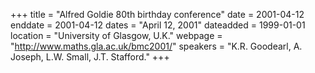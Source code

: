 +++
title = "Alfred Goldie 80th birthday conference"
date = 2001-04-12
enddate = 2001-04-12
dates = "April 12, 2001"
dateadded = 1999-01-01
location = "University of Glasgow, U.K."
webpage = "http://www.maths.gla.ac.uk/bmc2001/"
speakers = "K.R. Goodearl, A. Joseph, L.W. Small, J.T. Stafford."
+++
